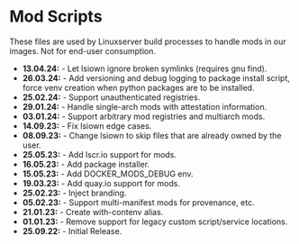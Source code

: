 # Mod Scripts

These files are used by Linuxserver build processes to handle mods in our images. Not for end-user consumption.

* **13.04.24:** - Let lsiown ignore broken symlinks (requires gnu find).
* **26.03.24:** - Add versioning and debug logging to package install script, force venv creation when python packages are to be installed.
* **25.02.24:** - Support unauthenticated registries.
* **29.01.24:** - Handle single-arch mods with attestation information.
* **03.01.24:** - Support arbitrary mod registries and multiarch mods.
* **14.09.23:** - Fix lsiown edge cases.
* **08.09.23:** - Change lsiown to skip files that are already owned by the user.
* **25.05.23:** - Add lscr.io support for mods.
* **16.05.23:** - Add package installer.
* **15.05.23:** - Add DOCKER_MODS_DEBUG env.
* **19.03.23:** - Add quay.io support for mods.
* **25.02.23:** - Inject branding.
* **05.02.23:** - Support multi-manifest mods for provenance, etc.
* **21.01.23:** - Create with-contenv alias.
* **01.01.23:** - Remove support for legacy custom script/service locations.
* **25.09.22:** - Initial Release.
